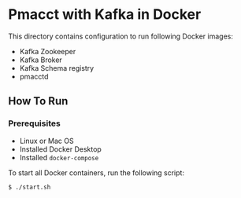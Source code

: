# Pmacct with Kafka in Docker

This directory contains configuration to run following Docker images:

- Kafka Zookeeper
- Kafka Broker
- Kafka Schema registry
- pmacctd

## How To Run 

### Prerequisites

- Linux or Mac OS
- Installed Docker Desktop
- Installed `docker-compose`

To start all Docker containers, run the following script:

```shell
$ ./start.sh
```
